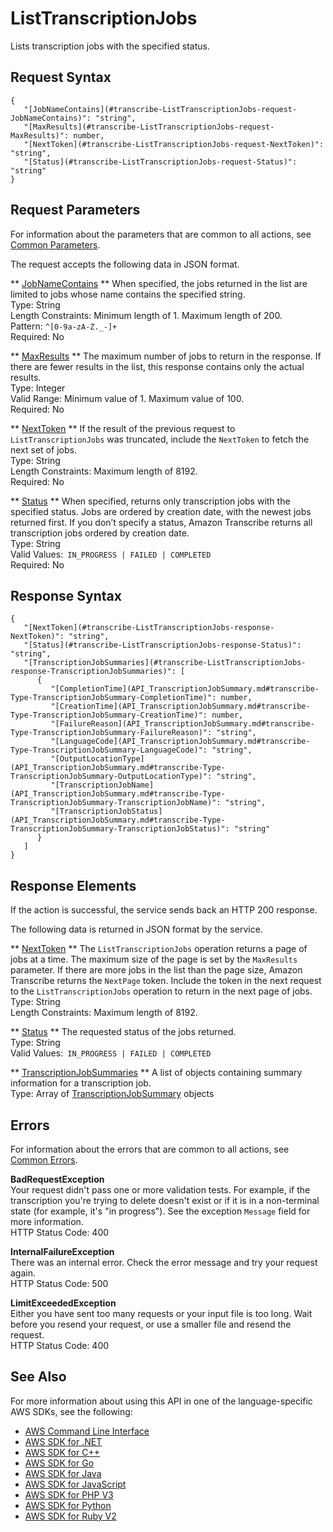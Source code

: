 # ListTranscriptionJobs<a name="API_ListTranscriptionJobs"></a>

Lists transcription jobs with the specified status\.

## Request Syntax<a name="API_ListTranscriptionJobs_RequestSyntax"></a>

```
{
   "[JobNameContains](#transcribe-ListTranscriptionJobs-request-JobNameContains)": "string",
   "[MaxResults](#transcribe-ListTranscriptionJobs-request-MaxResults)": number,
   "[NextToken](#transcribe-ListTranscriptionJobs-request-NextToken)": "string",
   "[Status](#transcribe-ListTranscriptionJobs-request-Status)": "string"
}
```

## Request Parameters<a name="API_ListTranscriptionJobs_RequestParameters"></a>

For information about the parameters that are common to all actions, see [Common Parameters](CommonParameters.md)\.

The request accepts the following data in JSON format\.

 ** [JobNameContains](#API_ListTranscriptionJobs_RequestSyntax) **   <a name="transcribe-ListTranscriptionJobs-request-JobNameContains"></a>
When specified, the jobs returned in the list are limited to jobs whose name contains the specified string\.  
Type: String  
Length Constraints: Minimum length of 1\. Maximum length of 200\.  
Pattern: `^[0-9a-zA-Z._-]+`   
Required: No

 ** [MaxResults](#API_ListTranscriptionJobs_RequestSyntax) **   <a name="transcribe-ListTranscriptionJobs-request-MaxResults"></a>
The maximum number of jobs to return in the response\. If there are fewer results in the list, this response contains only the actual results\.  
Type: Integer  
Valid Range: Minimum value of 1\. Maximum value of 100\.  
Required: No

 ** [NextToken](#API_ListTranscriptionJobs_RequestSyntax) **   <a name="transcribe-ListTranscriptionJobs-request-NextToken"></a>
If the result of the previous request to `ListTranscriptionJobs` was truncated, include the `NextToken` to fetch the next set of jobs\.  
Type: String  
Length Constraints: Maximum length of 8192\.  
Required: No

 ** [Status](#API_ListTranscriptionJobs_RequestSyntax) **   <a name="transcribe-ListTranscriptionJobs-request-Status"></a>
When specified, returns only transcription jobs with the specified status\. Jobs are ordered by creation date, with the newest jobs returned first\. If you don’t specify a status, Amazon Transcribe returns all transcription jobs ordered by creation date\.   
Type: String  
Valid Values:` IN_PROGRESS | FAILED | COMPLETED`   
Required: No

## Response Syntax<a name="API_ListTranscriptionJobs_ResponseSyntax"></a>

```
{
   "[NextToken](#transcribe-ListTranscriptionJobs-response-NextToken)": "string",
   "[Status](#transcribe-ListTranscriptionJobs-response-Status)": "string",
   "[TranscriptionJobSummaries](#transcribe-ListTranscriptionJobs-response-TranscriptionJobSummaries)": [ 
      { 
         "[CompletionTime](API_TranscriptionJobSummary.md#transcribe-Type-TranscriptionJobSummary-CompletionTime)": number,
         "[CreationTime](API_TranscriptionJobSummary.md#transcribe-Type-TranscriptionJobSummary-CreationTime)": number,
         "[FailureReason](API_TranscriptionJobSummary.md#transcribe-Type-TranscriptionJobSummary-FailureReason)": "string",
         "[LanguageCode](API_TranscriptionJobSummary.md#transcribe-Type-TranscriptionJobSummary-LanguageCode)": "string",
         "[OutputLocationType](API_TranscriptionJobSummary.md#transcribe-Type-TranscriptionJobSummary-OutputLocationType)": "string",
         "[TranscriptionJobName](API_TranscriptionJobSummary.md#transcribe-Type-TranscriptionJobSummary-TranscriptionJobName)": "string",
         "[TranscriptionJobStatus](API_TranscriptionJobSummary.md#transcribe-Type-TranscriptionJobSummary-TranscriptionJobStatus)": "string"
      }
   ]
}
```

## Response Elements<a name="API_ListTranscriptionJobs_ResponseElements"></a>

If the action is successful, the service sends back an HTTP 200 response\.

The following data is returned in JSON format by the service\.

 ** [NextToken](#API_ListTranscriptionJobs_ResponseSyntax) **   <a name="transcribe-ListTranscriptionJobs-response-NextToken"></a>
The `ListTranscriptionJobs` operation returns a page of jobs at a time\. The maximum size of the page is set by the `MaxResults` parameter\. If there are more jobs in the list than the page size, Amazon Transcribe returns the `NextPage` token\. Include the token in the next request to the `ListTranscriptionJobs` operation to return in the next page of jobs\.  
Type: String  
Length Constraints: Maximum length of 8192\.

 ** [Status](#API_ListTranscriptionJobs_ResponseSyntax) **   <a name="transcribe-ListTranscriptionJobs-response-Status"></a>
The requested status of the jobs returned\.  
Type: String  
Valid Values:` IN_PROGRESS | FAILED | COMPLETED` 

 ** [TranscriptionJobSummaries](#API_ListTranscriptionJobs_ResponseSyntax) **   <a name="transcribe-ListTranscriptionJobs-response-TranscriptionJobSummaries"></a>
A list of objects containing summary information for a transcription job\.  
Type: Array of [TranscriptionJobSummary](API_TranscriptionJobSummary.md) objects

## Errors<a name="API_ListTranscriptionJobs_Errors"></a>

For information about the errors that are common to all actions, see [Common Errors](CommonErrors.md)\.

 **BadRequestException**   
Your request didn't pass one or more validation tests\. For example, if the transcription you're trying to delete doesn't exist or if it is in a non\-terminal state \(for example, it's "in progress"\)\. See the exception `Message` field for more information\.  
HTTP Status Code: 400

 **InternalFailureException**   
There was an internal error\. Check the error message and try your request again\.  
HTTP Status Code: 500

 **LimitExceededException**   
Either you have sent too many requests or your input file is too long\. Wait before you resend your request, or use a smaller file and resend the request\.  
HTTP Status Code: 400

## See Also<a name="API_ListTranscriptionJobs_SeeAlso"></a>

For more information about using this API in one of the language\-specific AWS SDKs, see the following:
+  [AWS Command Line Interface](https://docs.aws.amazon.com/goto/aws-cli/transcribe-2017-10-26/ListTranscriptionJobs) 
+  [AWS SDK for \.NET](https://docs.aws.amazon.com/goto/DotNetSDKV3/transcribe-2017-10-26/ListTranscriptionJobs) 
+  [AWS SDK for C\+\+](https://docs.aws.amazon.com/goto/SdkForCpp/transcribe-2017-10-26/ListTranscriptionJobs) 
+  [AWS SDK for Go](https://docs.aws.amazon.com/goto/SdkForGoV1/transcribe-2017-10-26/ListTranscriptionJobs) 
+  [AWS SDK for Java](https://docs.aws.amazon.com/goto/SdkForJava/transcribe-2017-10-26/ListTranscriptionJobs) 
+  [AWS SDK for JavaScript](https://docs.aws.amazon.com/goto/AWSJavaScriptSDK/transcribe-2017-10-26/ListTranscriptionJobs) 
+  [AWS SDK for PHP V3](https://docs.aws.amazon.com/goto/SdkForPHPV3/transcribe-2017-10-26/ListTranscriptionJobs) 
+  [AWS SDK for Python](https://docs.aws.amazon.com/goto/boto3/transcribe-2017-10-26/ListTranscriptionJobs) 
+  [AWS SDK for Ruby V2](https://docs.aws.amazon.com/goto/SdkForRubyV2/transcribe-2017-10-26/ListTranscriptionJobs) 